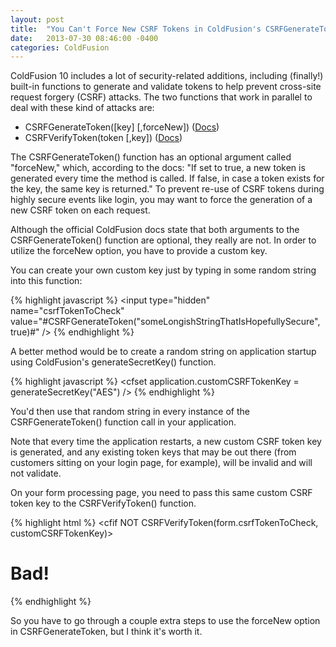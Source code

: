 ```yaml
---
layout: post
title:  "You Can't Force New CSRF Tokens in ColdFusion's CSRFGenerateToken() Without a Custom Key"
date:   2013-07-30 08:46:00 -0400
categories: ColdFusion
---
```


ColdFusion 10 includes a lot of security-related additions, including (finally!) built-in functions to generate and validate tokens to help prevent cross-site request forgery (CSRF) attacks. The two functions that work in parallel to deal with these kind of attacks are:

- CSRFGenerateToken([key] [,forceNew])  ([Docs](http://help.adobe.com/en_US/ColdFusion/10.0/CFMLRef/WS932f2e4c7c04df8f-1a0d37871353e31b968-7fff.html))
- CSRFVerifyToken(token [,key]) ([Docs](http://help.adobe.com/en_US/ColdFusion/10.0/CFMLRef/WS932f2e4c7c04df8f-1a0d37871353e31b968-7ffe.html))

The CSRFGenerateToken() function has an optional argument called "forceNew," which, according to the docs: "If set to true, a new token is generated every time the method is called. If false, in case a token exists for the key, the same key is returned." To prevent re-use of CSRF tokens during highly secure events like login, you may want to force the generation of a new CSRF token on each request.

Although the official ColdFusion docs state that both arguments to the CSRFGenerateToken() function are optional, they really are not. In order to utilize the forceNew option, you have to provide a custom key. 

You can create your own custom key just by typing in some random string into this function:

{% highlight javascript %}
<input type="hidden" name="csrfTokenToCheck" value="#CSRFGenerateToken("someLongishStringThatIsHopefullySecure", true)#" />
{% endhighlight %}

A better method would be to create a random string on application startup using ColdFusion's generateSecretKey() function.

{% highlight javascript %}
<cfset application.customCSRFTokenKey = generateSecretKey("AES") />
{% endhighlight %}

You'd then use that random string in every instance of the CSRFGenerateToken() function call in your application.

Note that every time the application restarts, a new custom CSRF token key is generated, and any existing token keys that may be out there (from customers sitting on your login page, for example), will be invalid and will not validate.

On your form processing page, you need to pass this same custom CSRF token key to the CSRFVerifyToken() function.

{% highlight html %}
<cfif NOT CSRFVerifyToken(form.csrfTokenToCheck, customCSRFTokenKey)>
  <h1>Bad!</h1>
  <cfabort>
</cfif>
{% endhighlight %}

So you have to go through a couple extra steps to use the forceNew option in CSRFGenerateToken, but I think it's worth it.
